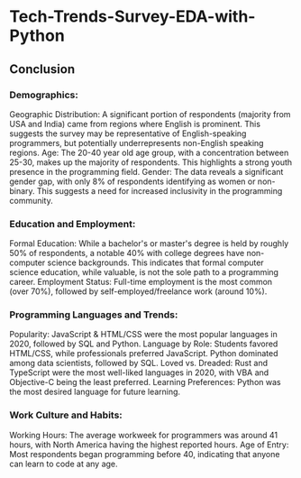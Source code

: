 # Tech-Trends-Survey-EDA-with-Python

## Conclusion 
### Demographics:

Geographic Distribution: A significant portion of respondents (majority from USA and India) came from regions where English is prominent. This suggests the survey may be representative of English-speaking programmers, but potentially underrepresents non-English speaking regions.
Age: The 20-40 year old age group, with a concentration between 25-30, makes up the majority of respondents. This highlights a strong youth presence in the programming field.
Gender: The data reveals a significant gender gap, with only 8% of respondents identifying as women or non-binary. This suggests a need for increased inclusivity in the programming community.

### Education and Employment:

Formal Education: While a bachelor's or master's degree is held by roughly 50% of respondents, a notable 40% with college degrees have non-computer science backgrounds. This indicates that formal computer science education, while valuable, is not the sole path to a programming career.
Employment Status: Full-time employment is the most common (over 70%), followed by self-employed/freelance work (around 10%).

### Programming Languages and Trends:

Popularity: JavaScript & HTML/CSS were the most popular languages in 2020, followed by SQL and Python.
Language by Role: Students favored HTML/CSS, while professionals preferred JavaScript. Python dominated among data scientists, followed by SQL.
Loved vs. Dreaded: Rust and TypeScript were the most well-liked languages in 2020, with VBA and Objective-C being the least preferred.
Learning Preferences: Python was the most desired language for future learning.

### Work Culture and Habits:

Working Hours: The average workweek for programmers was around 41 hours, with North America having the highest reported hours.
Age of Entry: Most respondents began programming before 40, indicating that anyone can learn to code at any age.
